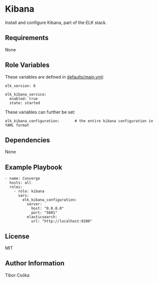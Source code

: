 Kibana
=========

Install and configure Kibana, part of the ELK stack.

Requirements
------------

None

Role Variables
--------------
These variables are defined in [defaults/main.yml](./defaults/main.yml):

    elk_version: 6

    elk_kibana_service:
      enabled: true
      state: started

These variables can further be set:

    elk_kibana_configuration:       # the entire kibana configuration in YAML format

Dependencies
------------

None

Example Playbook
----------------

    - name: Converge
      hosts: all
      roles:
        - role: kibana
          vars:
            elk_kibana_configuration:
              server:
                host: "0.0.0.0"
                port: "5601"
              elasticsearch:
                url: "http://localhost:9200"

License
-------

MIT

Author Information
------------------

Tibor Csóka
